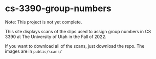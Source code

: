 # cs-3390-group-numbers

Note: This project is not yet complete.

This site displays scans of the slips used to assign group numbers in CS 3390 at The University of Utah in the Fall of 2022.

If you want to download all of the scans, just download the repo. The images are in `public/scans/ `
